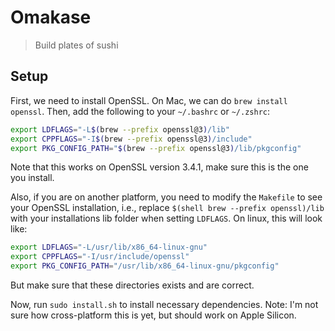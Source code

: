# Omakase

> Build plates of sushi

## Setup

First, we need to install OpenSSL. On Mac, we can do `brew install openssl`.
Then, add the following to your `~/.bashrc` or `~/.zshrc`:

```sh
export LDFLAGS="-L$(brew --prefix openssl@3)/lib"
export CPPFLAGS="-I$(brew --prefix openssl@3)/include"
export PKG_CONFIG_PATH="$(brew --prefix openssl@3)/lib/pkgconfig"
```

Note that this works on OpenSSL version 3.4.1, make sure this is the one you install.

Also, if you are on another platform, you need to modify the `Makefile`
to see your OpenSSL installation, i.e., replace `$(shell brew --prefix openssl)/lib`
with your installations lib folder when setting `LDFLAGS`. On linux, this will look like:

```sh
export LDFLAGS="-L/usr/lib/x86_64-linux-gnu"
export CPPFLAGS="-I/usr/include/openssl"
export PKG_CONFIG_PATH="/usr/lib/x86_64-linux-gnu/pkgconfig"
```

But make sure that these directories exists and are correct.

Now, run `sudo install.sh` to install necessary dependencies. Note: I'm not
sure how cross-platform this is yet, but should work on Apple Silicon.
